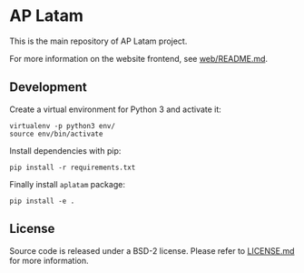 # AP Latam

This is the main repository of AP Latam project.

For more information on the website frontend, see
[web/README.md](web/README.md).

## Development

Create a virtual environment for Python 3 and activate it:

```
virtualenv -p python3 env/
source env/bin/activate
```

Install dependencies with pip:

```
pip install -r requirements.txt
```

Finally install `aplatam` package:

```
pip install -e .
```

## License

Source code is released under a BSD-2 license.  Please refer to
[LICENSE.md](LICENSE.md) for more information.

